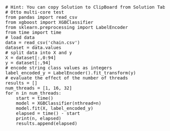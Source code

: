 <pre class="file" data-target="clipboard">
# Hint: You can copy Solution to ClipBoard from Solution Tab
# Otto multi-core test
from pandas import read_csv
from xgboost import XGBClassifier
from sklearn.preprocessing import LabelEncoder
from time import time
# load data
data = read_csv('chain.csv')
dataset = data.values
# split data into X and y
X = dataset[:,0:94]
y = dataset[:,94]
# encode string class values as integers
label_encoded_y = LabelEncoder().fit_transform(y)
# evaluate the effect of the number of threads
results = []
num_threads = [1, 16, 32]
for n in num_threads:
	start = time()
	model = XGBClassifier(nthread=n)
	model.fit(X, label_encoded_y)
	elapsed = time() - start
	print(n, elapsed)
	results.append(elapsed)

</pre>